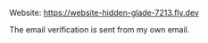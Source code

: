 Website: https://website-hidden-glade-7213.fly.dev

The email verification is sent from my own email.
